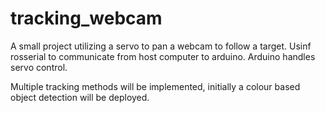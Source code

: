 # tracking_webcam

A small project utilizing a servo to pan a webcam to follow a target.
Usinf rosserial to communicate from host computer to arduino. Arduino handles servo control.

Multiple tracking methods will be implemented, initially a colour based object detection will be deployed.
